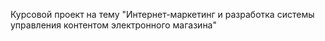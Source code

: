 Курсовой проект на тему "Интернет-маркетинг и разработка системы управления контентом электронного магазина"